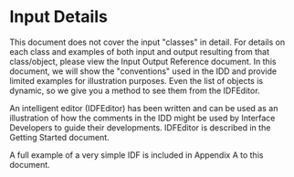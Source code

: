 # Input Details

This document does not cover the input "classes" in detail.  For details on each class and examples of both input and output resulting from that class/object, please view the Input Output Reference document.  In this document, we will show the "conventions" used in the IDD and provide limited examples for illustration purposes. Even the list of objects is dynamic, so we give you a method to see them from the IDFEditor.

An intelligent editor (IDFEditor) has been written and can be used as an illustration of how the comments in the IDD might be used by Interface Developers to guide their developments.  IDFEditor is described in the Getting Started document.

A full example of a very simple IDF is included in Appendix A to this document.